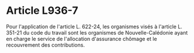 # Article L936-7

Pour l'application de l'article L. 622-24, les organismes visés à l'article L. 351-21 du code du travail sont les organismes de Nouvelle-Calédonie ayant en charge le service de l'allocation d'assurance chômage et le recouvrement des contributions.
